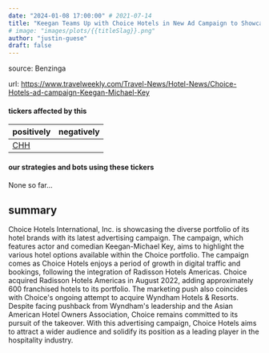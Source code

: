 ```yaml
---
date: "2024-01-08 17:00:00" # 2021-07-14
title: "Keegan Teams Up with Choice Hotels in New Ad Campaign to Showcase Diverse Hotel Portfolio"
# image: "images/plots/{{titleSlag}}.png"
author: "justin-guese"
draft: false
---
```


source: Benzinga

url: <a href='https://www.travelweekly.com/Travel-News/Hotel-News/Choice-Hotels-ad-campaign-Keegan-Michael-Key' target='_blank'>https://www.travelweekly.com/Travel-News/Hotel-News/Choice-Hotels-ad-campaign-Keegan-Michael-Key</a>

#### tickers affected by this

| positively | negatively |
|------------|------------
| <a href='https://finance.yahoo.com/quote/CHH' target='_blank'>CHH</a> |  |

#### our strategies and bots using these tickers

None so far...

## summary

Choice Hotels International, Inc. is showcasing the diverse portfolio of its hotel brands with its latest advertising campaign. The campaign, which features actor and comedian Keegan-Michael Key, aims to highlight the various hotel options available within the Choice portfolio. The campaign comes as Choice Hotels enjoys a period of growth in digital traffic and bookings, following the integration of Radisson Hotels Americas. Choice acquired Radisson Hotels Americas in August 2022, adding approximately 600 franchised hotels to its portfolio. The marketing push also coincides with Choice's ongoing attempt to acquire Wyndham Hotels & Resorts. Despite facing pushback from Wyndham's leadership and the Asian American Hotel Owners Association, Choice remains committed to its pursuit of the takeover. With this advertising campaign, Choice Hotels aims to attract a wider audience and solidify its position as a leading player in the hospitality industry.
